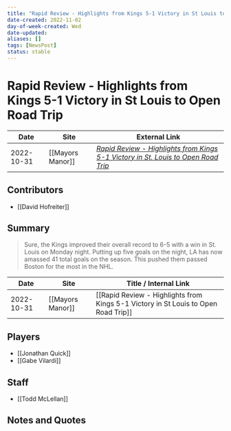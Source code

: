 ```yaml
---
title: "Rapid Review - Highlights from Kings 5-1 Victory in St Louis to Open Road Trip"
date-created: 2022-11-02
day-of-week-created: Wed
date-updated: 
aliases: []
tags: [NewsPost]
status: stable
---
```


# Rapid Review - Highlights from Kings 5-1 Victory in St Louis to Open Road Trip

| Date       | Site             | External Link                                                                                                                                                                                            |
| ---------- | ---------------- | ----------------------------------------------------------------------------------------------------------------------------------------------------------------------------------------------- |
| 2022-10-31 | [[Mayors Manor]] | [*Rapid Review - Highlights from Kings 5-1 Victory in St. Louis to Open Road Trip*](https://mayorsmanor.com/2022/10/rapid-review-highlights-from-kings-5-1-victory-in-st-louis-to-open-roadtrip/) |

## Contributors
- [[David Hofreiter]]


## Summary
> Sure, the Kings improved their overall record to 6-5 with a win in St. Louis on Monday night.
> Putting up five goals on the night, LA has now amassed 41 total goals on the season. This pushed them passed Boston for the most in the NHL.

| Date       | Site             | Title / Internal Link                                                              |
| ---------- | ---------------- | ---------------------------------------------------------------------------------- |
| 2022-10-31 | [[Mayors Manor]] | [[Rapid Review - Highlights from Kings 5-1 Victory in St Louis to Open Road Trip]] |

## Players
- [[Jonathan Quick]]
- [[Gabe Vilardi]]


## Staff
- [[Todd McLellan]]


## Notes and Quotes
> 

